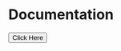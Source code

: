 
<h1> Documentation </h1>
<!--  <a  href="https://docs.jupyter.org/en/latest/"  target="_blank">Click Here</a> -->

<button onclick="location='https://docs.jupyter.org/en/latest/'">Click Here</button>

